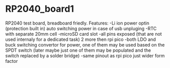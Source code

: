 # RP2040_board1
 RP2040 test board, breadboard friedly.
 Features:
 -Li ion power optin (protection built in) auto switching power in case of usb unpluging
 -RTC with separate 20mm cell
 -microSD card slot
 -all pins exposed (that are not used internaly for a dedicated task) 2 more then rpi pico
 -both LDO and buck switching convertor for power, one of them may be used based on the SPDT switch
 (later maybe just one of them may be populated and the switch replaced by a solder bridge)
 -same pinout as rpi pico just wider form factor
